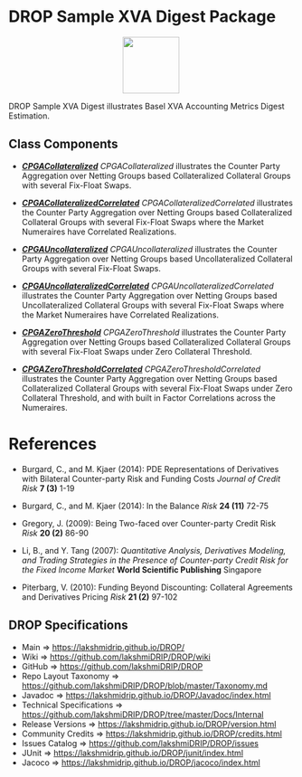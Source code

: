 # DROP Sample XVA Digest Package

<p align="center"><img src="https://github.com/lakshmiDRIP/DROP/blob/master/DRIP_Logo.gif?raw=true" width="100"></p>

DROP Sample XVA Digest illustrates Basel XVA Accounting Metrics Digest Estimation.


## Class Components

 * [***CPGACollateralized***](https://github.com/lakshmiDRIP/DROP/tree/master/src/main/java/org/drip/sample/xvadigest/CPGACollateralized.java)
 <i>CPGACollateralized</i> illustrates the Counter Party Aggregation over Netting Groups based Collateralized Collateral Groups with several Fix-Float Swaps.

 * [***CPGACollateralizedCorrelated***](https://github.com/lakshmiDRIP/DROP/tree/master/src/main/java/org/drip/sample/xvadigest/CPGACollateralizedCorrelated.java)
 <i>CPGACollateralizedCorrelated</i> illustrates the Counter Party Aggregation over Netting Groups based Collateralized Collateral Groups with several Fix-Float Swaps where the Market Numeraires have Correlated Realizations.

 * [***CPGAUncollateralized***](https://github.com/lakshmiDRIP/DROP/tree/master/src/main/java/org/drip/sample/xvadigest/CPGAUncollateralized.java)
 <i>CPGAUncollateralized</i> illustrates the Counter Party Aggregation over Netting Groups based Uncollateralized Collateral Groups with several Fix-Float Swaps.

 * [***CPGAUncollateralizedCorrelated***](https://github.com/lakshmiDRIP/DROP/tree/master/src/main/java/org/drip/sample/xvadigest/CPGAUncollateralizedCorrelated.java)
 <i>CPGAUncollateralizedCorrelated</i> illustrates the Counter Party Aggregation over Netting Groups based Uncollateralized Collateral Groups with several Fix-Float Swaps where the Market Numeraires have Correlated Realizations.

 * [***CPGAZeroThreshold***](https://github.com/lakshmiDRIP/DROP/tree/master/src/main/java/org/drip/sample/xvadigest/CPGAZeroThreshold.java)
 <i>CPGAZeroThreshold</i> illustrates the Counter Party Aggregation over Netting Groups based Collateralized Collateral Groups with several Fix-Float Swaps under Zero Collateral Threshold.

 * [***CPGAZeroThresholdCorrelated***](https://github.com/lakshmiDRIP/DROP/tree/master/src/main/java/org/drip/sample/xvadigest/CPGAZeroThresholdCorrelated.java)
 <i>CPGAZeroThresholdCorrelated</i> illustrates the Counter Party Aggregation over Netting Groups based Collateralized Collateral Groups with several Fix-Float Swaps under Zero Collateral Threshold, and with built in Factor Correlations across the Numeraires.


# References

 * Burgard, C., and M. Kjaer (2014): PDE Representations of Derivatives with Bilateral Counter-party Risk and Funding Costs <i>Journal of Credit Risk</i> <b>7 (3)</b> 1-19

 * Burgard, C., and M. Kjaer (2014): In the Balance <i>Risk</i> <b>24 (11)</b> 72-75

 * Gregory, J. (2009): Being Two-faced over Counter-party Credit Risk <i>Risk</i> <b>20 (2)</b> 86-90

 * Li, B., and Y. Tang (2007): <i>Quantitative Analysis, Derivatives Modeling, and Trading Strategies in the Presence of Counter-party Credit Risk for the Fixed Income Market</i> <b>World Scientific Publishing</b> Singapore

 * Piterbarg, V. (2010): Funding Beyond Discounting: Collateral Agreements and Derivatives Pricing <i>Risk</i> <b>21 (2)</b> 97-102


## DROP Specifications

 * Main                     => https://lakshmidrip.github.io/DROP/
 * Wiki                     => https://github.com/lakshmiDRIP/DROP/wiki
 * GitHub                   => https://github.com/lakshmiDRIP/DROP
 * Repo Layout Taxonomy     => https://github.com/lakshmiDRIP/DROP/blob/master/Taxonomy.md
 * Javadoc                  => https://lakshmidrip.github.io/DROP/Javadoc/index.html
 * Technical Specifications => https://github.com/lakshmiDRIP/DROP/tree/master/Docs/Internal
 * Release Versions         => https://lakshmidrip.github.io/DROP/version.html
 * Community Credits        => https://lakshmidrip.github.io/DROP/credits.html
 * Issues Catalog           => https://github.com/lakshmiDRIP/DROP/issues
 * JUnit                    => https://lakshmidrip.github.io/DROP/junit/index.html
 * Jacoco                   => https://lakshmidrip.github.io/DROP/jacoco/index.html

